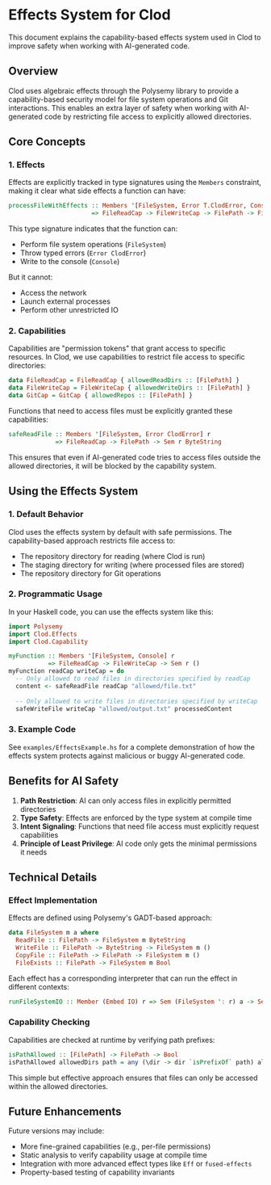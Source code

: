 # Effects System for Clod

This document explains the capability-based effects system used in Clod to improve safety when working with AI-generated code.

## Overview

Clod uses algebraic effects through the Polysemy library to provide a capability-based security model for file system operations and Git interactions. This enables an extra layer of safety when working with AI-generated code by restricting file access to explicitly allowed directories.

## Core Concepts

### 1. Effects

Effects are explicitly tracked in type signatures using the `Members` constraint, making it clear what side effects a function can have:

```haskell
processFileWithEffects :: Members '[FileSystem, Error T.ClodError, Console, Reader T.ClodConfig] r
                       => FileReadCap -> FileWriteCap -> FilePath -> FilePath -> Sem r T.FileResult
```

This type signature indicates that the function can:
- Perform file system operations (`FileSystem`)
- Throw typed errors (`Error ClodError`)
- Write to the console (`Console`)

But it cannot:
- Access the network
- Launch external processes
- Perform other unrestricted IO

### 2. Capabilities

Capabilities are "permission tokens" that grant access to specific resources. In Clod, we use capabilities to restrict file access to specific directories:

```haskell
data FileReadCap = FileReadCap { allowedReadDirs :: [FilePath] }
data FileWriteCap = FileWriteCap { allowedWriteDirs :: [FilePath] }
data GitCap = GitCap { allowedRepos :: [FilePath] }
```

Functions that need to access files must be explicitly granted these capabilities:

```haskell
safeReadFile :: Members '[FileSystem, Error ClodError] r 
             => FileReadCap -> FilePath -> Sem r ByteString
```

This ensures that even if AI-generated code tries to access files outside the allowed directories, it will be blocked by the capability system.

## Using the Effects System

### 1. Default Behavior

Clod uses the effects system by default with safe permissions. The capability-based approach restricts file access to:

- The repository directory for reading (where Clod is run)
- The staging directory for writing (where processed files are stored)
- The repository directory for Git operations

### 2. Programmatic Usage

In your Haskell code, you can use the effects system like this:

```haskell
import Polysemy
import Clod.Effects
import Clod.Capability

myFunction :: Members '[FileSystem, Console] r 
           => FileReadCap -> FileWriteCap -> Sem r ()
myFunction readCap writeCap = do
  -- Only allowed to read files in directories specified by readCap
  content <- safeReadFile readCap "allowed/file.txt"
  
  -- Only allowed to write files in directories specified by writeCap
  safeWriteFile writeCap "allowed/output.txt" processedContent
```

### 3. Example Code

See `examples/EffectsExample.hs` for a complete demonstration of how the effects system protects against malicious or buggy AI-generated code.

## Benefits for AI Safety

1. **Path Restriction**: AI can only access files in explicitly permitted directories
2. **Type Safety**: Effects are enforced by the type system at compile time
3. **Intent Signaling**: Functions that need file access must explicitly request capabilities
4. **Principle of Least Privilege**: AI code only gets the minimal permissions it needs

## Technical Details

### Effect Implementation

Effects are defined using Polysemy's GADT-based approach:

```haskell
data FileSystem m a where
  ReadFile :: FilePath -> FileSystem m ByteString
  WriteFile :: FilePath -> ByteString -> FileSystem m ()
  CopyFile :: FilePath -> FilePath -> FileSystem m ()
  FileExists :: FilePath -> FileSystem m Bool
```

Each effect has a corresponding interpreter that can run the effect in different contexts:

```haskell
runFileSystemIO :: Member (Embed IO) r => Sem (FileSystem ': r) a -> Sem r a
```

### Capability Checking

Capabilities are checked at runtime by verifying path prefixes:

```haskell
isPathAllowed :: [FilePath] -> FilePath -> Bool
isPathAllowed allowedDirs path = any (\dir -> dir `isPrefixOf` path) allowedDirs
```

This simple but effective approach ensures that files can only be accessed within the allowed directories.

## Future Enhancements

Future versions may include:
- More fine-grained capabilities (e.g., per-file permissions)
- Static analysis to verify capability usage at compile time
- Integration with more advanced effect types like `Eff` or `fused-effects`
- Property-based testing of capability invariants
